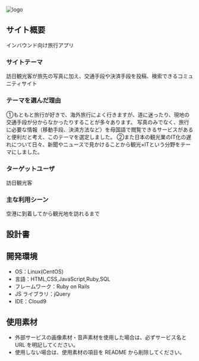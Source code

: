 
# <Travelers>

![logo](https://user-images.githubusercontent.com/103021566/176677956-ce99e0bf-38d8-48d4-9a53-a3deac95a1e3.png)

## サイト概要
インバウンド向け旅行アプリ

### サイトテーマ
訪日観光客が旅先の写真に加え、交通手段や決済手段を投稿、検索できるコミュニティサイト

### テーマを選んだ理由
①もともと旅行が好きで、海外旅行によく行きますが、道に迷ったり、現地の交通手段が分からなかったりすることが多々あります。
 写真のみでなく、旅行に必要な情報（移動手段、決済方法など）を母国語で閲覧できるサービスがあると便利だと考え、このテーマを選定しました。
②また日本の観光業のIT化の遅れについて日々、新聞やニュースで見かけることから観光×ITという分野をテーマにしました。

### ターゲットユーザ
訪日観光客

### 主な利用シーン
空港に到着してから観光地を訪れるまで

## 設計書

## 開発環境

- OS：Linux(CentOS)
- 言語：HTML,CSS,JavaScript,Ruby,SQL
- フレームワーク：Ruby on Rails
- JS ライブラリ：jQuery
- IDE：Cloud9

## 使用素材

- 外部サービスの画像素材・音声素材を使用した場合は、必ずサービス名と URL を明記してください。
- 使用しない場合は、使用素材の項目を README から削除してください。

